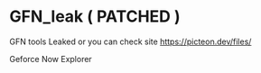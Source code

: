 # GFN_leak ( PATCHED )
GFN tools Leaked or you can check site https://picteon.dev/files/

Geforce Now Explorer
